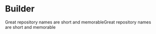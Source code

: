 # Builder
Great repository names are short and memorableGreat repository names are short and memorable
